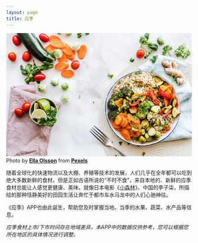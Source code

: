 ```yaml
---
layout: page
title: 应季
---
```

![](/assets/images/backdrop.jpg)
Photo by **[Ella Olsson](https://www.pexels.com/@ella-olsson-572949?utm_content=attributionCopyText&utm_medium=referral&utm_source=pexels)** from **[Pexels](https://www.pexels.com/photo/flat-lay-photography-of-vegetable-salad-on-plate-1640777/?utm_content=attributionCopyText&utm_medium=referral&utm_source=pexels)**

随着全球化的快速物流以及大棚、养殖等技术的发展，人们几乎在全年都可以吃到绝大多数新鲜的食材。但是正如古语所说的“不时不食”，来自本地的、新鲜的应季食材总能让人感觉更健康、美味。就像日本电影《[小森林](https://movie.douban.com/subject/25814705/)》、中国的李子柒，所描绘的那种恬静美好的田园生活让奔忙于都市车水马龙中的人们心驰神往。

《应季》APP也由此诞生，帮助您及时掌握当地、当季的水果、蔬菜、水产品等信息。

*应季食材上市/下市时间存在地域差异，本APP中的数据仅供参考，您可以根据您所在地区的具体情况进行调整。*

